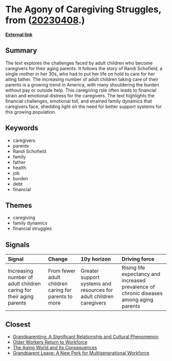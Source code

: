 # __The Agony of Caregiving Struggles__, from ([20230408](https://kghosh.substack.com/p/20230408).)

__[External link](https://www.nytimes.com/2023/03/28/magazine/elder-child-care-millennials.html)__



## Summary

The text explores the challenges faced by adult children who become caregivers for their aging parents. It follows the story of Randi Schofield, a single mother in her 30s, who had to put her life on hold to care for her ailing father. The increasing number of adult children taking care of their parents is a growing trend in America, with many shouldering the burden without pay or outside help. This caregiving role often leads to financial strain and emotional distress for the caregivers. The text highlights the financial challenges, emotional toll, and strained family dynamics that caregivers face, shedding light on the need for better support systems for this growing population.

## Keywords

* caregivers
* parents
* Randi Schofield
* family
* father
* health
* job
* burden
* debt
* financial

## Themes

* caregiving
* family dynamics
* financial struggles

## Signals

| Signal                                                             | Change                                               | 10y horizon                                                         | Driving force                                                                           |
|:-------------------------------------------------------------------|:-----------------------------------------------------|:--------------------------------------------------------------------|:----------------------------------------------------------------------------------------|
| Increasing number of adult children caring for their aging parents | From fewer adult children caring for parents to more | Greater support systems and resources for adult children caregivers | Rising life expectancy and increased prevalence of chronic diseases among aging parents |

## Closest

* [Grandparenting: A Significant Relationship and Cultural Phenomenon](8444e32337e03b8551ad11ed5ecd2e74)
* [Older Workers Return to Workforce](feb0555f9c54012995fdac8ef2410b8e)
* [The Aging World and Its Consequences](a8bf5109e22909dfe327db0ee8f3853d)
* [Grandparent Leave: A New Perk for Multigenerational Workforce](96b59af2b1ff76941b6d2df30abf2273)